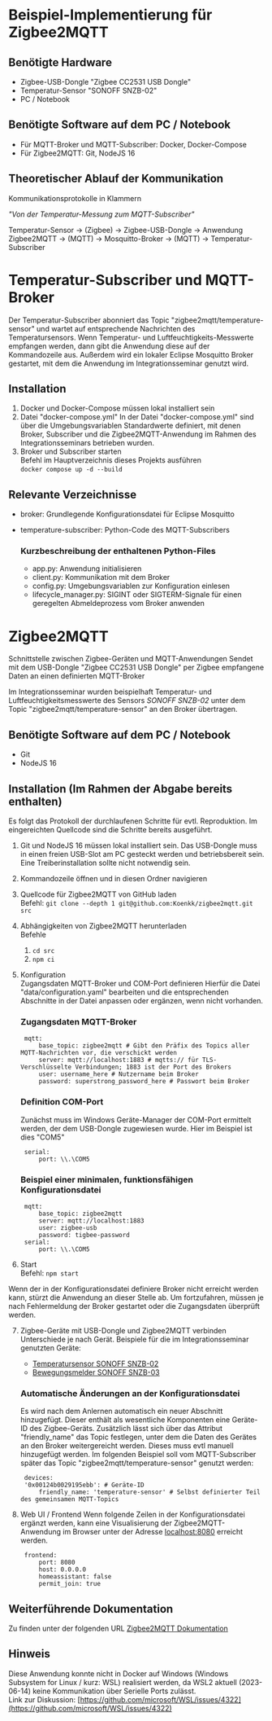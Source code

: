 # Beispiel-Implementierung für Zigbee2MQTT

## Benötigte Hardware

- Zigbee-USB-Dongle "Zigbee CC2531 USB Dongle"
- Temperatur-Sensor "SONOFF SNZB-02"
- PC / Notebook

## Benötigte Software auf dem PC / Notebook

- Für MQTT-Broker und MQTT-Subscriber: Docker, Docker-Compose
- Für Zigbee2MQTT: Git, NodeJS 16

## Theoretischer Ablauf der Kommunikation

Kommunikationsprotokolle in Klammern

*"Von der Temperatur-Messung zum MQTT-Subscriber"*

Temperatur-Sensor -> (Zigbee) -> Zigbee-USB-Dongle -> Anwendung Zigbee2MQTT -> (MQTT) -> Mosquitto-Broker -> (MQTT) -> Temperatur-Subscriber

# Temperatur-Subscriber und MQTT-Broker

Der Temperatur-Subscriber abonniert das Topic "zigbee2mqtt/temperature-sensor" und wartet auf entsprechende Nachrichten des Temperatursensors. Wenn Temperatur- und Luftfeuchtigkeits-Messwerte empfangen werden, dann gibt die Anwendung diese auf der Kommandozeile aus. Außerdem wird ein lokaler Eclipse Mosquitto Broker gestartet, mit dem die Anwendung im Integrationsseminar genutzt wird.

## Installation

1. Docker und Docker-Compose müssen lokal installiert sein
2. Datei "docker-compose.yml"
In der Datei "docker-compose.yml" sind über die Umgebungsvariablen Standardwerte definiert, mit denen Broker, Subscriber und die Zigbee2MQTT-Anwendung im Rahmen des Integrationsseminars betrieben wurden.
3. Broker und Subscriber starten  
Befehl im Hauptverzeichnis dieses Projekts ausführen  
`docker compose up -d --build`

## Relevante Verzeichnisse

- broker: Grundlegende Konfigurationsdatei für Eclipse Mosquitto
- temperature-subscriber: Python-Code des MQTT-Subscribers

    ### Kurzbeschreibung der enthaltenen Python-Files

    - app.py: Anwendung initialisieren  
    - client.py: Kommunikation mit dem Broker 
    - config.py: Umgebungsvariablen zur Konfiguration einlesen
    - lifecycle_manager.py: SIGINT oder SIGTERM-Signale für einen geregelten Abmeldeprozess vom Broker anwenden   

# Zigbee2MQTT

Schnittstelle zwischen Zigbee-Geräten und MQTT-Anwendungen
Sendet mit dem USB-Dongle "Zigbee CC2531 USB Dongle" per Zigbee empfangene Daten an einen definierten MQTT-Broker

Im Integrationsseminar wurden beispielhaft Temperatur- und Luftfeuchtigkeitsmesswerte des Sensors *SONOFF SNZB-02* unter dem Topic "zigbee2mqtt/temperature-sensor" an den Broker übertragen.  

## Benötigte Software auf dem PC / Notebook

- Git
- NodeJS 16

## Installation (Im Rahmen der Abgabe bereits enthalten)

Es folgt das Protokoll der durchlaufenen Schritte für evtl. Reproduktion. Im eingereichten Quellcode sind die Schritte bereits ausgeführt.

1. Git und NodeJS 16 müssen lokal installiert sein. Das USB-Dongle muss in einen freien USB-Slot am PC gesteckt werden und betriebsbereit sein. Eine Treiberinstallation sollte nicht notwendig sein.
2. Kommandozeile öffnen und in diesen Ordner navigieren
3. Quellcode für Zigbee2MQTT von GitHub laden  
Befehl: `git clone --depth 1 git@github.com:Koenkk/zigbee2mqtt.git src`
4. Abhängigkeiten von Zigbee2MQTT herunterladen  
Befehle  

    1. `cd src`
    2. `npm ci`

5. Konfiguration  
Zugangsdaten MQTT-Broker und COM-Port definieren
Hierfür die Datei "data/configuration.yaml" bearbeiten und die entsprechenden Abschnitte in der Datei anpassen oder ergänzen, wenn nicht vorhanden.

    ### Zugangsdaten MQTT-Broker

        mqtt:
            base_topic: zigbee2mqtt # Gibt den Präfix des Topics aller MQTT-Nachrichten vor, die verschickt werden
            server: mqtt://localhost:1883 # mqtts:// für TLS-Verschlüsselte Verbindungen; 1883 ist der Port des Brokers
            user: username_here # Nutzername beim Broker
            password: superstrong_password_here # Passwort beim Broker

    ### Definition COM-Port

    Zunächst muss im Windows Geräte-Manager der COM-Port ermittelt werden, der dem USB-Dongle zugewiesen wurde. Hier im Beispiel ist dies "COM5"

        serial:
            port: \\.\COM5

    ### Beispiel einer minimalen, funktionsfähigen Konfigurationsdatei

        mqtt:
            base_topic: zigbee2mqtt
            server: mqtt://localhost:1883
            user: zigbee-usb
            password: tigbee-password
        serial:
            port: \\.\COM5

6. Start  
Befehl: `npm start`

Wenn der in der Konfigurationsdatei definiere Broker nicht erreicht werden kann, stürzt die Anwendung an dieser Stelle ab. Um fortzufahren, müssen je nach Fehlermeldung der Broker gestartet oder die Zugangsdaten überprüft werden.

7. Zigbee-Geräte mit USB-Dongle und Zigbee2MQTT verbinden 
Unterschiede je nach Gerät. Beispiele für die im Integrationsseminar genutzten Geräte:  

    - [Temperatursensor SONOFF SNZB-02](https://www.zigbee2mqtt.io/devices/SNZB-02.html)
    - [Bewegungsmelder SONOFF SNZB-03](https://www.zigbee2mqtt.io/devices/SNZB-03.html)

    ### Automatische Änderungen an der Konfigurationsdatei 

    Es wird nach dem Anlernen automatisch ein neuer Abschnitt hinzugefügt.
    Dieser enthält als wesentliche Komponenten eine Geräte-ID des Zigbee-Geräts.
    Zusätzlich lässt sich über das Attribut "friendly_name" das Topic festlegen, unter dem die Daten des Gerätes an den Broker weitergereicht werden. Dieses muss evtl manuell hinzugefügt werden. Im folgenden Beispiel soll vom MQTT-Subscriber später das Topic "zigbee2mqtt/temperature-sensor" genutzt werden:

        devices:
        '0x00124b0029195ebb': # Geräte-ID
            friendly_name: 'temperature-sensor' # Selbst definierter Teil des gemeinsamen MQTT-Topics


8. Web UI / Frontend
Wenn folgende Zeilen in der Konfigurationsdatei ergänzt werden, kann eine Visualisierung der Zigbee2MQTT-Anwendung im Browser unter der Adresse [localhost:8080](http://localhost:8080) erreicht werden.  

        frontend:
            port: 8080
            host: 0.0.0.0
            homeassistant: false
            permit_join: true

## Weiterführende Dokumentation

Zu finden unter der folgenden URL [Zigbee2MQTT Dokumentation](https://www.zigbee2mqtt.io/guide/getting-started/)

## Hinweis

Diese Anwendung konnte nicht in Docker auf Windows (Windows Subsystem for Linux / kurz: WSL) realisiert werden, da WSL2 aktuell (2023-06-14) keine Kommunikation über Serielle Ports zulässt.  
Link zur Diskussion: [https://github.com/microsoft/WSL/issues/4322](https://github.com/microsoft/WSL/issues/4322)